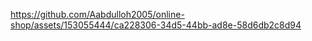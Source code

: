 

https://github.com/Aabdulloh2005/online-shop/assets/153055444/ca228306-34d5-44bb-ad8e-58d6db2c8d94

